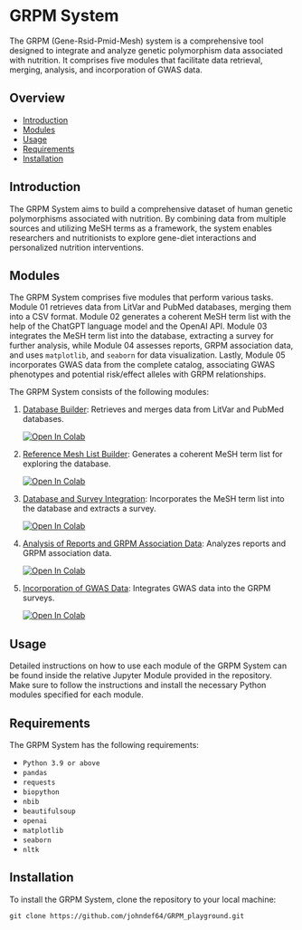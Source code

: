 # GRPM System

The GRPM (Gene-Rsid-Pmid-Mesh) system is a comprehensive tool designed to integrate and analyze genetic polymorphism data associated with nutrition. It comprises five modules that facilitate data retrieval, merging, analysis, and incorporation of GWAS data.

## Overview

- [Introduction](#introduction)
- [Modules](#modules)
- [Usage](#usage)
- [Requirements](#requirements)
- [Installation](#installation)

## Introduction

The GRPM System aims to build a comprehensive dataset of human genetic polymorphisms associated with nutrition. By combining data from multiple sources and utilizing MeSH terms as a framework, the system enables researchers and nutritionists to explore gene-diet interactions and personalized nutrition interventions.


## Modules

The GRPM System comprises five modules that perform various tasks. Module 01 retrieves data from LitVar and PubMed databases, merging them into a CSV format. Module 02 generates a coherent MeSH term list with the help of the ChatGPT language model and the OpenAI API. Module 03 integrates the MeSH term list into the database, extracting a survey for further analysis, while Module 04 assesses reports, GRPM association data, and uses `matplotlib`, and `seaborn` for data visualization. Lastly, Module 05 incorporates GWAS data from the complete catalog, associating GWAS phenotypes and potential risk/effect alleles with GRPM relationships.

The GRPM System consists of the following modules:

1. [Database Builder](https://github.com/johndef64/GRPM_playground/blob/main/GRPM_01_database_builder.ipynb): Retrieves and merges data from LitVar and PubMed databases.
  
   [![Open In Colab](https://colab.research.google.com/assets/colab-badge.svg)](https://colab.research.google.com/github/johndef64/GRPM_playground/blob/main/GRPM_01_database_builder.ipynb)
2. [Reference Mesh List Builder](https://github.com/johndef64/GRPM_playground/blob/main/GRPM_02_ref-mesh_builder.ipynb): Generates a coherent MeSH term list for exploring the database.
  
   [![Open In Colab](https://colab.research.google.com/assets/colab-badge.svg)](https://colab.research.google.com/github/johndef64/GRPM_playground/blob/main/GRPM_02_ref-mesh_builder.ipynb)
3. [Database and Survey Integration](https://github.com/johndef64/GRPM_playground/blob/main/GRPM_03_database_survey.ipynb): Incorporates the MeSH term list into the database and extracts a survey.

   [![Open In Colab](https://colab.research.google.com/assets/colab-badge.svg)](https://colab.research.google.com/github/johndef64/GRPM_playground/blob/main/GRPM_03_database_survey.ipynb)
4. [Analysis of Reports and GRPM Association Data](https://github.com/johndef64/GRPM_playground/blob/main/GRPM_04_data-analyzer.ipynb): Analyzes reports and GRPM association data.
   
    [![Open In Colab](https://colab.research.google.com/assets/colab-badge.svg)](https://colab.research.google.com/github/johndef64/GRPM_playground/blob/main/GRPM_04_data-analyzer.ipynb)
5. [Incorporation of GWAS Data](https://github.com/johndef64/GRPM_playground/blob/main/GRPM_05_gwas_data_analyzer.ipynb): Integrates GWAS data into the GRPM surveys.

    [![Open In Colab](https://colab.research.google.com/assets/colab-badge.svg)](https://colab.research.google.com/github/johndef64/GRPM_playground/blob/main/GRPM_05_gwas_data_analyzer.ipynb)

## Usage

Detailed instructions on how to use each module of the GRPM System can be found inside the relative Jupyter Module provided in the repository. Make sure to follow the instructions and install the necessary Python modules specified for each module.

## Requirements

The GRPM System has the following requirements:

- `Python 3.9 or above`
- `pandas`
- `requests`
- `biopython`
- `nbib`
- `beautifulsoup`
- `openai`
- `matplotlib`
- `seaborn`
- `nltk`


## Installation

To install the GRPM System, clone the repository to your local machine:

```
git clone https://github.com/johndef64/GRPM_playground.git
```


